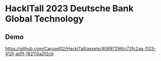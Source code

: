 # HackITall 2023 Deutsche Bank Global Technology

## Demo
https://github.com/Carusel02/HackITall/assets/40697296/c72fc2aa-1123-412f-ad1f-182113a2f2cb


